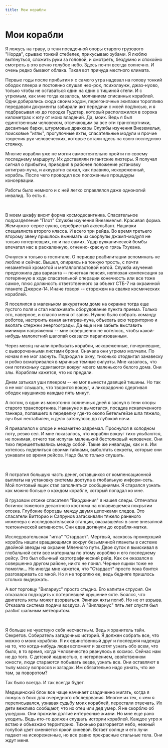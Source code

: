 ```yaml
---
title: Мои корабли
---
```


# Мои корабли

Я ложусь на траву, в тени посадочной опоры старого грузового "Норда", срываю тонкий стебелек, прикусываю зубами. Я люблю вытянуться, сложить руки за головой, и смотреть, бездумно и спокойно смотреть в это вечно голубое небо. Здесь почти всегда солнечно. И очень редко бывают облака. Такая вот причуда местного климата.

Первые годы после прибытия я с самого утра надевал на голову тонкий ободок плеера и постоянно слушал нео-рок, психолаунж, джаз-нуово, только чтобы не оставаться один на один с тишиной степи. И с угрюмым, как мне тогда казалось, молчанием списанных кораблей. Одни добирались сюда своим ходом, перегоночные экипажи торопливо передавали документы забирали акт передачи с моей подписью, и я подбрасывал их до городка Гудстар, который расположился в сорока километрах к югу от моих владений. Да, моих. Ведь я был единственным человеком, отвечающим за все эти транспортники, десантные барки, штурмовые драккары Службы изучения Внеземелья, поисковые "иглы", прогулочные яхты, спасательные модули и прочие творения рук человеческих, которые встали здесь на свою последнюю стоянку.

Многие корабли уже не могли самостоятельно пройти по своему последнему маршруту. Их доставляли гигантские лихтеры. Я получал сигнал о прибытии, приводил в рабочее положение установку антиграв-луча, и аккуратно сажал, как правило, искореженный, корабль. После чего проводил все положенные процедуры консервации.

Работы было немного и с ней легко справлялся даже одноногий инвалид. То есть я.

<br>

В моем шкафу висит форма космодесантника. Спасательное подразделение "Плот" Службы изучения Внеземелья. Красивая форма. Жемчужно-серое сукно, серебристый аксельбант. Нашивки специалиста второго класса. И всего три рейда. Во время третьего второму звену пришлось вынимать из скорлупы джамп-модуля не только потерпевших, но и нас самих. Удар вулканической бомбы впечатал нас в раскаленную, огненно-красную грязь Тхукана.

Очнулся я только в госпитале. О периоде реабилитации вспоминать не люблю и сейчас. Вышел, опираясь на тонкую трость, с почти незаметной хромотой и металлопластовой ногой. Служба изучения предложила два варианта -- почетная пенсия, неплохая компенсация за потерянную в ходе спасательной операции конечность или все тоже самое, плюс должность ответственного за объект СТБ-7 на окраинной планете Джерси-14. Иначе говоря -- сторожем на свалке космических кораблей.

Я поселился в маленьком аккуратном доме на окраине тогда еще пустого поля и стал налаживать оборудование пункта приема. Только это, наверное, и спасло меня от запоя. Нужно было собрать команду роботов, настроить канал антиграв-луча, объехать всю территорию и вкопать стержни энергоограды. Да еще и не забыть выставить минимум напряжения -- мне совершенно не хотелось, чтобы какой-нибудь малолетний шалопай оказался парализованным.

Через месяц начали прибывать корабли, искореженные, почерневшие, с вывороченными листами брони. Сначала они угрюмо молчали. По ночам я не мог заснуть. Подходил к окну, тихонько отодвигал занавеску и робко всматривался в мрачные темные силуэты. Мне казалось, что они потихоньку сдвигаются вокруг моего маленького белого дома. Они злы. Кораблям кажется, что их предали.

Днем затыкал уши плеером -- не мог вынести давящей тишины. Но так я не мог слышать, что творится вокруг, и лихорадочно сдергивал ободок наушников каждые пять минут.

А потом, в один из монотонно солнечных дней я заснул в тени опоры старого транспортника. Накануне я вымотался, посадка искалеченного танкера, попавшего в переделку где-то около Бетельгейзе шла тяжело, луч был нестабилен, и дело затянулось до глубокой ночи.

Я привалился к опоре и незаметно задремал. Проснулся в холодном поту, резко сел. И мне показалось, что корабли вокруг тихо улыбаются, не понимая, отчего так испуган маленький бестолковый человечек. Они тихо перешептывались между собой. Такие же инвалиды, как и я. Им хотелось поделиться своими тайнами, выболтать секреты, которые они узнавали во время рейсов. Надо было только слушать.

<br>

Я потратил большую часть денег, оставшихся от компенсационной выплаты на установку системы доступа в глобальную информ-сеть. Мой почтовый ящик стал заполняться сообщениями. Я старался узнать как можно больше о каждом корабле, который попадал ко мне.

В грузовом отсеке спасателя "Вирджиния" я нашел следы. Отпечатки ботинок тяжелого десантного костюма на оплавившемся покрытии отсека. Глубокие борозды между двумя цепочками следов. Это спасатели Витторио и Сапрунов затаскивали тяжело раненого инженера с исследовательской станции, оказавшейся в зоне внезапной тектонической активности. Они едва дотянули до корабля-матки.

Исследовательская "игла" "Стардаст". Мертвый, насквозь промерзший корабль нашли вращающимся вокруг безымянной планеты в системе двойной звезды на окраине Млечного пути. Двое суток я выискивал в глобальной сети все материалы по этому короблю и его последнему рейсу. Это был обычный картографический рейд. Как он оказался в совершенно другом районе, никто не понял. Черные ящики тоже не помогли... Но иногда мне кажется, что "Стардаст" просто пока боится разговаривать со мной. Но я не тороплю ее, ведь бедняге пришлось столько выдержать.

А вот торговцу "Вилариус" просто стыдно. Его капитан струсил. Он отказался подходить к потерпевшей крушение яхте. Боялся, что двигатель яхты может взорваться. Экипаж яхты погиб. Но не от взрыва. Отказала система подачи воздуха. А "Виллариус" пять лет спустя был разбит шальным метеоритом.

<br>

Я больше не чувствую себя несчастным. Ведь я хранитель тайн. Секретов. Собиратель загадочных историй. Я должен собрать все, что можно о моих кораблях. Я их единственный друг и последняя надежда на то, что когда-нибудь люди вспомнят и захотят узнать обо всем, что было, в то время, когда Человечество рванулось в космос. Сейчас нам не до того. С детской жадностью, с нетерпением, свойственном юности, люди стараются побывать везде, узнать все. Они оставляют в тылу массу вопросов и загадок. Им обязательно надо узнать, что же там, за поворотом?

Так было всегда. И так всегда будет.

Медицинский блок все чаще начинает озадаченно мигать, когда я ложусь в бокс для очередного обследования. Многие из тех, с кем я переписывался, узнавая судьбу моих кораблей, перестали отвечать. Их дети вежливо сообщают, что их отец или дед умер. Я не скорблю об ушедших. Они прожили долгие интересные жизни. Но мне еще рано уходить. Ведь кто-то должен слушать истории кораблей. Каждое утро я встаю и объезжаю территорию. Тихонько разгорается небо, нежный голубой цвет сменяется яркой синевой. Встает солнце и его лучи падают на искореженные, но все равно прекрасные стальные тела. Они ждут меня.